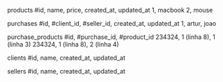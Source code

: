 products
#id, name, price, created_at, updated_at
1, macbook
2, mouse

purchases
#id, #client_id, #seller_id, created_at, updated_at
1, artur, joao

purchase_products
#id, #purchase_id, #product_id
234324, 1 (linha 8), 1 (linha 3)
234324, 1 (linha 8), 2 (linha 4)

clients
#id, name, created_at, updated_at

sellers
#id, name, created_at, updated_at
